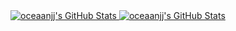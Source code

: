 

<a href="https://git.io/streak-stats">
<img src="https://github-readme-streak-stats.herokuapp.com/?user=oceaanjj&theme=dark&hide_border=true" alt="oceaanjj's GitHub Stats" />
<img src="https://github-readme-stats.vercel.app/api?username=oceaanjj&theme=dark&show_icons=true&hide_border=true&count_private=true" alt="oceaanjj's GitHub Stats" />
</a>


<!---
oceaanjj/oceaanjj is a ✨ special ✨ repository because its `README.md` (this file) appears on your GitHub profile.
You can click the Preview link to take a look at your changes.
--->
